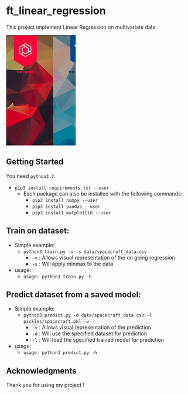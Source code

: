 # ft_linear_regression

This project implement Linear Regression on multivariate data



![](assets/graph_demo.gif)



## Getting Started

You need `python3.7`.

* ```pip3 install requirements.txt --user```
  * Each package can also be installed with the following commands:
    * ```pip3 install numpy --user```
	* ```pip3 install pandas --user```
	* ```pip3 install matplotlib --user```

## Train on dataset:
* Simple example:
  * ```python3 train.py -v -s data/spacecraft_data.csv```
    * ```-v``` : Allows visual representation of the on going regression
    * ```-s``` : Will apply minmax to the data
* usage:
  * ```usage: python3 train.py -h```

## Predict dataset from a saved model:
* Simple example:
  * ```python3 predict.py -d data/spacecraft_data.csv -l pickles/spacecraft.pkl -v```
    * ```-v``` : Allows visual representation of the prediction
	* ```-d``` : Will use the specified dataset for prediction
    * ```-l``` : Will load the specified trained model for prediction
* usage:
  * ```usage: python3 predict.py -h```

## Acknowledgments

Thank you for using my project !
